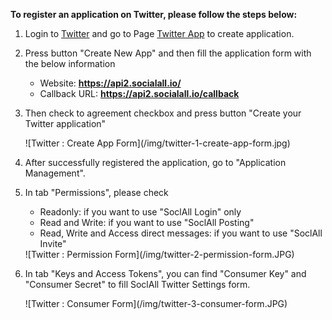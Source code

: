 __To register an application on Twitter, please follow the steps below:__

1. Login to [Twitter](https://www.twitter.com/) and go to Page [Twitter App](http://apps.twitter.com/) to create application.
2. Press button "Create New App" and then fill the application form with the below information
    * Website: __https://api2.socialall.io/__
    * Callback URL: __https://api2.socialall.io/callback__
3. Then check to agreement checkbox and press button "Create your Twitter application"
    <div class="soclall-br"></div>
    ![Twitter : Create App Form](/img/twitter-1-create-app-form.jpg)
    <div class="soclall-br"></div>
4. After successfully registered the application, go to "Application Management".
5. In tab "Permissions", please check
    * Readonly: if you want to use "SoclAll Login" only
    * Read and Write: if you want to use "SoclAll Posting"
    * Read, Write and Access direct messages: if you want to use "SoclAll Invite"
     
     <div class="soclall-br"></div>
     ![Twitter : Permission Form](/img/twitter-2-permission-form.JPG)
     <div class="soclall-br"></div>
     
6. In tab "Keys and Access Tokens", you can find "Consumer Key" and "Consumer Secret" to fill SoclAll Twitter Settings form.
    <div class="soclall-br"></div>
    ![Twitter : Consumer Form](/img/twitter-3-consumer-form.JPG)
    <div class="soclall-br"></div>
